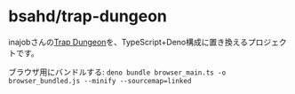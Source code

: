 # bsahd/trap-dungeon

inajobさんの[Trap Dungeon](https://github.com/inajob/trap-dungeon)を、TypeScript+Deno構成に置き換えるプロジェクトです。

ブラウザ用にバンドルする:
`deno bundle browser_main.ts -o browser_bundled.js --minify --sourcemap=linked`

